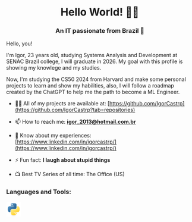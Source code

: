 <h1 align="center">Hello World! 🙂👋</h1>
<h3 align="center">An IT passionate from Brazil 💫</h3>

Hello, you!

I'm Igor, 23 years old, studying Systems Analysis and Development at SENAC Brazil college, I will graduate in 2026.
My goal with this profile is showing my knowlege and my studies.

Now, I'm studying the CS50 2024 from Harvard and make some personal projects to learn and show my habilities, also, I will follow a roadmap created by the ChatGPT to help me the path to become a ML Engineer.


- 👨‍💻 All of my projects are available at: [https://github.com/IgorCastrp](https://github.com/IgorCastrp?tab=repositories)

- 📫 How to reach me: **igor_2013@hotmail.com.br**

- 📄 Know about my experiences: [https://www.linkedin.com/in/igorcastrp/](https://www.linkedin.com/in/igorcastrp/)

- ⚡ Fun fact: **I laugh about stupid things**

- 📺 Best TV Series of all time: The Office (US)


<h3 align="left">Languages and Tools:</h3>
</a> <a href="https://www.python.org" target="_blank" rel="noreferrer"> <img src="https://raw.githubusercontent.com/devicons/devicon/master/icons/python/python-original.svg" alt="python" width="40" height="40"/> </a> </p>
